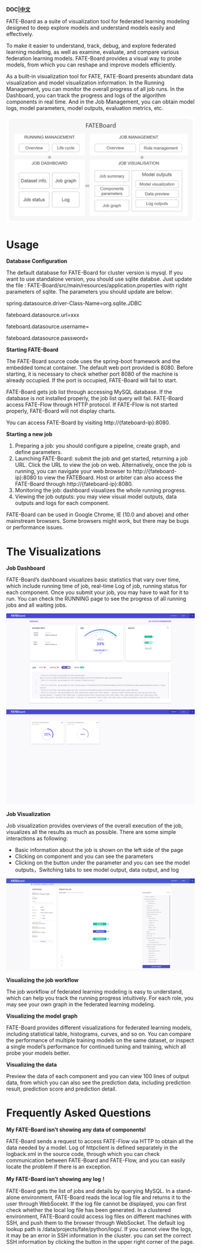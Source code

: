 **DOC|[中文](./README-CN.md)**

FATE-Board as a suite of visualization tool for federated learning modeling designed to deep explore models and understand models easily and effectively. 

To make it easier to understand, track, debug, and explore federated learning modeling, as well as examine, evaluate, and compare various federation learning models. FATE-Board provides a visual way to probe models, from which you can reshape and improve models efficiently.

As a built-in visualization tool for FATE, FATE-Board presents abundant data visualization and model visualization information. In the Running Management, you can monitor the overall progress of all job runs. In the Dashboard, you can track the progress and logs of the algorithm components in real time. And in the Job Management, you can obtain model logs, model parameters, model outputs, evaluation metrics, etc.

 <div style="text-align:center", align=center>
<img src="./images/FATEBoard.png" />
</div>

# **Usage** #

**Database Configuration**

The default database for FATE-Board for cluster version is mysql. If you want to use standalone version, you should use sqlite databse. Just update the file : FATE-Board/src/main/resources/application.properties with right parameters of sqlite. The parameters you should update are below: 

spring.datasource.driver-Class-Name=org.sqlite.JDBC 

fateboard.datasource.url=xxx 

fateboard.datasource.username= 

fateboard.datasource.password=

**Starting FATE-Board** 

The FATE-Board source code uses the spring-boot framework and the embedded tomcat container. The default web port provided is 8080. Before starting, it is necessary to check whether port 8080 of the machine is already occupied. If the port is occupied, FATE-Board will fail to start.

FATE-Board gets job list through accessing MySQL database. If the database is not installed properly, the job list query will fail.
FATE-Board access FATE-Flow through HTTP protocol. If FATE-Flow is not started properly, FATE-Board will not display charts.

You can access FATE-Board by visiting http://{fateboard-ip}:8080.

**Starting a new job** 

1. Preparing a job: you should configure a pipeline, create graph, and define parameters. 
2. Launching FATE-Board: submit the job and get started, returning a job URL. Click the URL to view the job on web. Alternatively, once the job is running, you can navigate your web browser to http://{fateboard-ip}:8080 to view the FATEBoard.
Host or arbiter can also access the FATE-Board through http://{fateboard-ip}:8080.
3. Monitoring the job: dashboard visualizes the whole running progress.
4. Viewing the job outputs: you may view visual model outputs, data outputs and logs for each component.


FATE-Board can be used in Google Chrome, IE (10.0 and above) and other mainstream browsers. Some browsers might work, but there may be bugs or performance issues.

# **The Visualizations** #

**Job Dashboard** 

FATE-Board’s dashboard visualizes basic statistics that vary over time, which include running time of job, real-time Log of job, running status for each component. Once you submit your job, you may have to wait for it to run. You can check the RUNNING page to see the progress of all running jobs and all waiting jobs.

<div style="text-align:center", align=center>
<img src="./images/dashboard.png" />
</div>
<div style="text-align:center", align=center>
<img src="./images/Running.png" />
</div>

**Job Visualization**

Job visualization provides overviews of the overall execution of the job, visualizes all the results as much as possible. There are some simple interactions as following:

- Basic information about the job is shown on the left side of the page
- Clicking on component and you can see the parameters
- Clicking on the button under the parameter and you can see the model outputs，Switching tabs to see model output, data output, and log

<div style="text-align:center", align=center>
<img src="./images/jobDetail.png" />
</div>

**Visualizing the job workflow**

The job workflow of federated learning modeling is easy to understand, which can help you track the running progress intuitively. For each role, you may see your own graph in the federated learning modeling. 

**Visualizing the model graph**

FATE-Board provides different visualizations for federated learning models, including statistical table, histograms, curves, and so on. You can compare the performance of multiple training models on the same dataset, or inspect a single model’s performance for continued tuning and training, which all probe your models better.

**Visualizing the data**

Preview the data of each component and you can view 100 lines of output data, from which you can also see the prediction data, including prediction result, prediction score and prediction detail.

# **Frequently Asked Questions** #

**My FATE-Board isn’t showing any data of components!** 

FATE-Board sends a request to access FATE-Flow via HTTP to obtain all the data needed by a model. Log of httpclient is defined separately in the logback.xml in the source code, through which you can check communication between FATE-Board and FATE-Flow, and you can easily locate the problem if there is an exception.

**My FATE-Board isn’t showing any log！**

FATE-Board gets the list of jobs and details by querying MySQL. 
In a stand-alone environment, FATE-Board reads the local log file and returns it to the user through WebSocekt. If the log file cannot be displayed, you can first check whether the local log file has been generated.
In a clustered environment, FATE-Board could access log files on different machines with SSH, and push them to the browser through WebSocket. The default log lookup path is /data/projects/fate/python/logs/. If you cannot view the logs, it may be an error in SSH information in the cluster. you can set the correct SSH information by clicking the button in the upper right corner of the page.
